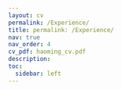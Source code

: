 ```yaml
---
layout: cv
permalink: /Experience/
title: permalink: /Experience/
nav: true
nav_order: 4
cv_pdf: haoming_cv.pdf
description: 
toc:
  sidebar: left
---
```

